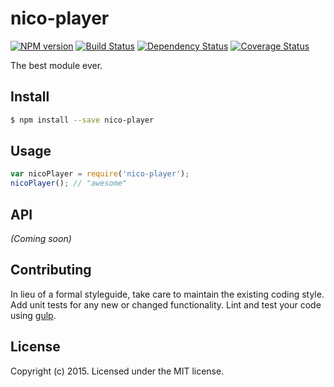 # nico-player 
[![NPM version][npm-image]][npm-url] [![Build Status][travis-image]][travis-url] [![Dependency Status][daviddm-url]][daviddm-image] [![Coverage Status][coveralls-image]][coveralls-url]

The best module ever.


## Install

```bash
$ npm install --save nico-player
```


## Usage

```javascript
var nicoPlayer = require('nico-player');
nicoPlayer(); // "awesome"
```

## API

_(Coming soon)_


## Contributing

In lieu of a formal styleguide, take care to maintain the existing coding style. Add unit tests for any new or changed functionality. Lint and test your code using [gulp](http://gulpjs.com/).


## License

Copyright (c) 2015. Licensed under the MIT license.



[npm-url]: https://npmjs.org/package/nico-player
[npm-image]: https://badge.fury.io/js/nico-player.svg
[travis-url]: https://travis-ci.org/user/nico-player
[travis-image]: https://travis-ci.org/user/nico-player.svg?branch=master
[daviddm-url]: https://david-dm.org/user/nico-player.svg?theme=shields.io
[daviddm-image]: https://david-dm.org/user/nico-player
[coveralls-url]: https://coveralls.io/r/user/nico-player
[coveralls-image]: https://coveralls.io/repos/user/nico-player/badge.png
